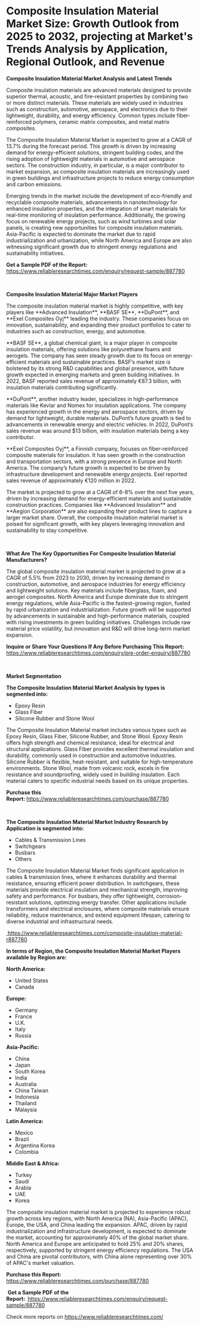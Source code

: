 <p><h1>Composite Insulation Material Market Size: Growth Outlook from 2025 to 2032, projecting at Market's Trends Analysis by Application, Regional Outlook, and Revenue</h1></p><p><strong>Composite Insulation Material Market Analysis and Latest Trends</strong></p>
<p><p>Composite insulation materials are advanced materials designed to provide superior thermal, acoustic, and fire-resistant properties by combining two or more distinct materials. These materials are widely used in industries such as construction, automotive, aerospace, and electronics due to their lightweight, durability, and energy efficiency. Common types include fiber-reinforced polymers, ceramic matrix composites, and metal matrix composites.</p><p>The Composite Insulation Material Market is expected to grow at a CAGR of 13.7% during the forecast period. This growth is driven by increasing demand for energy-efficient solutions, stringent building codes, and the rising adoption of lightweight materials in automotive and aerospace sectors. The construction industry, in particular, is a major contributor to market expansion, as composite insulation materials are increasingly used in green buildings and infrastructure projects to reduce energy consumption and carbon emissions.</p><p>Emerging trends in the market include the development of eco-friendly and recyclable composite materials, advancements in nanotechnology for enhanced insulation properties, and the integration of smart materials for real-time monitoring of insulation performance. Additionally, the growing focus on renewable energy projects, such as wind turbines and solar panels, is creating new opportunities for composite insulation materials. Asia-Pacific is expected to dominate the market due to rapid industrialization and urbanization, while North America and Europe are also witnessing significant growth due to stringent energy regulations and sustainability initiatives.</p></p>
<p><strong>Get a Sample PDF of the Report:&nbsp;</strong> <a href="https://www.reliableresearchtimes.com/enquiry/request-sample/887780?utm_campaign=2133&utm_medium=2&utm_source=Github&utm_content=ia&utm_term=26012025&utm_id=composite-insulation-material">https://www.reliableresearchtimes.com/enquiry/request-sample/887780</a></p>
<p>&nbsp;</p>
<p><strong>Composite Insulation Material Major Market Players</strong></p>
<p><p>The composite insulation material market is highly competitive, with key players like **Advanced Insulation**, **BASF SE**, **DuPont**, and **Exel Composites Oyj** leading the industry. These companies focus on innovation, sustainability, and expanding their product portfolios to cater to industries such as construction, energy, and automotive.</p><p>**BASF SE**, a global chemical giant, is a major player in composite insulation materials, offering solutions like polyurethane foams and aerogels. The company has seen steady growth due to its focus on energy-efficient materials and sustainable practices. BASF’s market size is bolstered by its strong R&D capabilities and global presence, with future growth expected in emerging markets and green building initiatives. In 2022, BASF reported sales revenue of approximately €87.3 billion, with insulation materials contributing significantly.</p><p>**DuPont**, another industry leader, specializes in high-performance materials like Kevlar and Nomex for insulation applications. The company has experienced growth in the energy and aerospace sectors, driven by demand for lightweight, durable materials. DuPont’s future growth is tied to advancements in renewable energy and electric vehicles. In 2022, DuPont’s sales revenue was around $13 billion, with insulation materials being a key contributor.</p><p>**Exel Composites Oyj**, a Finnish company, focuses on fiber-reinforced composite materials for insulation. It has seen growth in the construction and transportation sectors, with a strong presence in Europe and North America. The company’s future growth is expected to be driven by infrastructure development and renewable energy projects. Exel reported sales revenue of approximately €120 million in 2022.</p><p>The market is projected to grow at a CAGR of 6-8% over the next five years, driven by increasing demand for energy-efficient materials and sustainable construction practices. Companies like **Advanced Insulation** and **Aegion Corporation** are also expanding their product lines to capture a larger market share. Overall, the composite insulation material market is poised for significant growth, with key players leveraging innovation and sustainability to stay competitive.</p></p>
<p>&nbsp;</p>
<p><strong>What Are The Key Opportunities For Composite Insulation Material Manufacturers?</strong></p>
<p><p>The global composite insulation material market is projected to grow at a CAGR of 5.5% from 2023 to 2030, driven by increasing demand in construction, automotive, and aerospace industries for energy efficiency and lightweight solutions. Key materials include fiberglass, foam, and aerogel composites. North America and Europe dominate due to stringent energy regulations, while Asia-Pacific is the fastest-growing region, fueled by rapid urbanization and industrialization. Future growth will be supported by advancements in sustainable and high-performance materials, coupled with rising investments in green building initiatives. Challenges include raw material price volatility, but innovation and R&D will drive long-term market expansion.</p></p>
<p><strong>Inquire or Share Your Questions If Any Before Purchasing This Report:</strong> <a href="https://www.reliableresearchtimes.com/enquiry/pre-order-enquiry/887780?utm_campaign=2133&utm_medium=2&utm_source=Github&utm_content=ia&utm_term=26012025&utm_id=composite-insulation-material">https://www.reliableresearchtimes.com/enquiry/pre-order-enquiry/887780</a></p>
<p>&nbsp;</p>
<p><strong>Market Segmentation</strong></p>
<p><strong>The Composite Insulation Material Market Analysis by types is segmented into:</strong></p>
<p><ul><li>Epoxy Resin</li><li>Glass Fiber</li><li>Silicone Rubber and Stone Wool</li></ul></p>
<p><p>The Composite Insulation Material market includes various types such as Epoxy Resin, Glass Fiber, Silicone Rubber, and Stone Wool. Epoxy Resin offers high strength and chemical resistance, ideal for electrical and structural applications. Glass Fiber provides excellent thermal insulation and durability, commonly used in construction and automotive industries. Silicone Rubber is flexible, heat-resistant, and suitable for high-temperature environments. Stone Wool, made from volcanic rock, excels in fire resistance and soundproofing, widely used in building insulation. Each material caters to specific industrial needs based on its unique properties.</p></p>
<p><strong>Purchase this Report:&nbsp;</strong><a href="https://www.reliableresearchtimes.com/purchase/887780?utm_campaign=2133&utm_medium=2&utm_source=Github&utm_content=ia&utm_term=26012025&utm_id=composite-insulation-material">https://www.reliableresearchtimes.com/purchase/887780</a></p>
<p>&nbsp;</p>
<p><strong>The Composite Insulation Material Market Industry Research by Application is segmented into:</strong></p>
<p><ul><li>Cables & Transmission Lines</li><li>Switchgears</li><li>Busbars</li><li>Others</li></ul></p>
<p><p>The Composite Insulation Material Market finds significant application in cables & transmission lines, where it enhances durability and thermal resistance, ensuring efficient power distribution. In switchgears, these materials provide electrical insulation and mechanical strength, improving safety and performance. For busbars, they offer lightweight, corrosion-resistant solutions, optimizing energy transfer. Other applications include transformers and electrical enclosures, where composite materials ensure reliability, reduce maintenance, and extend equipment lifespan, catering to diverse industrial and infrastructural needs.</p></p>
<p><a href="https://www.reliableresearchtimes.com/composite-insulation-material-r887780?utm_campaign=2133&utm_medium=2&utm_source=Github&utm_content=ia&utm_term=26012025&utm_id=composite-insulation-material">&nbsp;https://www.reliableresearchtimes.com/composite-insulation-material-r887780</a></p>
<p><strong>In terms of Region, the Composite Insulation Material Market Players available by Region are:</strong></p>
<p>
    <p> <strong> North America: </strong>
        <ul>
            <li>United States</li>
            <li>Canada</li>
        </ul>
        </p> 
    <p> <strong> Europe: </strong>
        <ul>
            <li>Germany</li>
            <li>France</li>
            <li>U.K.</li>
            <li>Italy</li>
            <li>Russia</li>
        </ul>
        </p> 
    <p> <strong> Asia-Pacific: </strong>
        <ul>
            <li>China</li>
            <li>Japan</li>
            <li>South Korea</li>
            <li>India</li>
            <li>Australia</li>
            <li>China Taiwan</li>
            <li>Indonesia</li>
            <li>Thailand</li>
            <li>Malaysia</li>
        </ul>
        </p> 
    <p> <strong> Latin America: </strong>
        <ul>
            <li>Mexico</li>
            <li>Brazil</li>
            <li>Argentina Korea</li>
            <li>Colombia</li>
        </ul>
        </p> 
    <p> <strong> Middle East & Africa: </strong>
        <ul>
            <li>Turkey</li>
            <li>Saudi</li>
            <li>Arabia</li>
            <li>UAE</li>
            <li>Korea</li>
        </ul>
    </p>
    </p>
<p><p>The composite insulation material market is projected to experience robust growth across key regions, with North America (NA), Asia-Pacific (APAC), Europe, the USA, and China leading the expansion. APAC, driven by rapid industrialization and infrastructure development, is expected to dominate the market, accounting for approximately 40% of the global market share. North America and Europe are anticipated to hold 25% and 20% shares, respectively, supported by stringent energy efficiency regulations. The USA and China are pivotal contributors, with China alone representing over 30% of APAC's market valuation.</p></p>
<p><strong>Purchase this Report: </strong><a href="https://www.reliableresearchtimes.com/purchase/887780?utm_campaign=2133&utm_medium=2&utm_source=Github&utm_content=ia&utm_term=26012025&utm_id=composite-insulation-material">https://www.reliableresearchtimes.com/purchase/887780</a></p>
<p>&nbsp;<strong>Get a Sample PDF of the Report:&nbsp;&nbsp;</strong><a href="https://www.reliableresearchtimes.com/enquiry/request-sample/887780?utm_campaign=2133&utm_medium=2&utm_source=Github&utm_content=ia&utm_term=26012025&utm_id=composite-insulation-material">https://www.reliableresearchtimes.com/enquiry/request-sample/887780</a></p>
<p><strong></strong></p>
<p>Check more reports on <a href="https://www.reliableresearchtimes.com/?utm_campaign=2133&utm_medium=2&utm_source=Github&utm_content=ia&utm_term=26012025&utm_id=composite-insulation-material">https://www.reliableresearchtimes.com/</a></p>